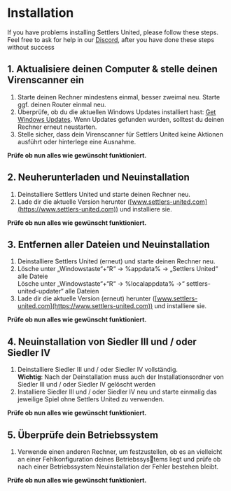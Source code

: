# Installation

If you have problems installing Settlers United, please follow these steps. \
Feel free to ask for help in our [Discord](https://discord.gg/N22X3QDxMu), after you have done these steps without success

## 1. Aktualisiere deinen Computer & stelle deinen Virenscanner ein

1. Starte deinen Rechner mindestens einmal, besser zweimal neu. Starte ggf. deinen Router einmal neu.
2. Überprüfe, ob du die aktuellen Windows Updates installiert hast: [Get Windows Updates](https://www.bing.com/search?q=windows+updates). Wenn Updates gefunden wurden, solltest du deinen Rechner erneut neustarten.
3. Stelle sicher, dass dein Virenscanner für Settlers United keine Aktionen ausführt oder hinterlege eine Ausnahme.

**Prüfe ob nun alles wie gewünscht funktioniert.**

## 2. Neuherunterladen und Neuinstallation

1. Deinstalliere Settlers United und starte deinen Rechner neu.
2. Lade dir die aktuelle Version herunter ([www.settlers-united.com](https://www.settlers-united.com)) und installiere sie.

**Prüfe ob nun alles wie gewünscht funktioniert.**

## 3. Entfernen aller Dateien und Neuinstallation

1. Deinstalliere Settlers United (erneut) und starte deinen Rechner neu.
2. Lösche unter „Windowstaste“+“R“ -> %appdata% -> „Settlers United“ alle Dateie\
   Lösche unter „Windowstaste“+“R“ -> %localappdata% ->“ settlers-united-updater“ alle Dateien
3. Lade dir die aktuelle Version (erneut) herunter ([www.settlers-united.com](https://www.settlers-united.com)) und installiere sie.&#x20;

**Prüfe ob nun alles wie gewünscht funktioniert.**

## 4. Neuinstallation von Siedler III und / oder Siedler IV

1. Deinstalliere Siedler III und / oder Siedler IV vollständig. \
   **Wichtig**: Nach der Deinstallation muss auch der Installationsordner von Siedler III und / oder Siedler IV gelöscht werden
2. Installiere Siedler III und / oder Siedler IV neu und starte einmalig das jeweilige Spiel ohne Settlers United zu verwenden.

**Prüfe ob nun alles wie gewünscht funktioniert.**

## 5. Überprüfe dein Betriebssystem

1. Verwende einen anderen Rechner, um festzustellen, ob es an vielleicht an einer Fehlkonfiguration deines Betriebssystems liegt und prüfe ob nach einer Betriebssystem Neuinstallation der Fehler bestehen bleibt.

**Prüfe ob nun alles wie gewünscht funktioniert.**
